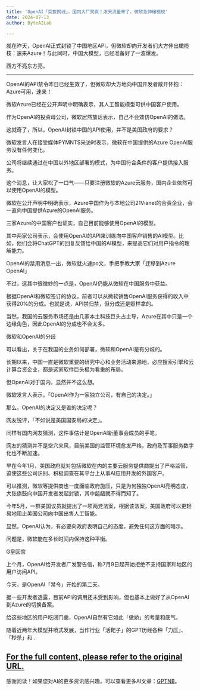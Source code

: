 ```yaml
---
title: 'OpenAI「突拔网线」，国内大厂笑疯！泼天流量来了，微软急伸橄榄枝'
date: 2024-07-13
author: ByteAILab

---
```


就在昨天，OpenAI正式封锁了中国地区API，但微软却向开发者们大方伸出橄榄枝：速来Azure！与此同时，中国大模型，已经准备好了一波爆发。

西方不亮东方亮。

---


OpenAI的API禁令昨日已经生效了，但微软却大方地向中国开发者敞开怀抱：Azure可用，速来！

微软Azure已经在公开声明中明确表示，其人工智能模型可供中国客户使用。

作为OpenAI的投资母公司，微软居然放话表示，自己不会效仿OpenAI的做法。

这就奇了，所以，OpenAI封锁中国的API使用，并不是美国政府的要求？

微软发言人在接受媒体PYMNTS采访时表示，微软在中国提供的Azure OpenAI服务没有任何变化。

公司将继续通过在中国以外地区部署的模式，为中国符合条件的客户提供接入服务。

这个消息，让大家松了一口气——只要注册微软的Azure云服务，国内企业依然可以使用OpenAI的模型。

微软在公开声明中明确表示，Azure中国作为与本地公司21Vianet的合资企业，会一直向中国提供Azure的OpenAI服务。

三家Azure的中国客户也证实，自己目前能够使用OpenAI的模型。

其中两家公司表示，会使用OpenAI的API来训练向中国客户销售的AI模型。比如，他们会将ChatGPT的回复反馈给中国的AI模型，来提高它们对用户指令的理解能力。

OpenAI的禁用消息一出，微软就火速po文，手把手教大家「迁移到Azure OpenAI」

不过，这其中很微妙的一点是，OpenAI仍能从微软在中国服务中获益。

根据OpenAI和微软签订的协议，前者可以从微软销售OpenAI服务获得的收入中获得20%的分成。也就是说，API禁归禁，但分成还是照样拿的。

当然，我国的云服务市场还是由几家本土科技巨头占主导，Azure在其中只是一个边缘角色，因此OpenAI的分成也不会太多。

微软和OpenAI的分歧

可以看出，关于在我国的业务如何部署，微软和OpenAI是有分歧的。

长期以来，中国一直是微软重要的研究中心和业务活动来源地，必应搜索引擎和云计算合资企业，都是这家软件巨头极为看重的布局。

但OpenAI对于国内，显然并不这么想。

微软发言人表示，「OpenAI作为一家独立公司，有自己的决定。」

那么，OpenAI的决定又是谁的决定呢？

网友锐评，「不如说是美国国安局的决定」。

同样有国内网友猜测，这件事估计是OpenAI新董事会成员的手笔。

网友的猜测并不是空穴来风，目前美国的监管环境愈发严格，政府及军事服务数字化也不断加速。

早在今年1月，美国政府就对包括微软在内的主要云服务提供商提出了严格监管，迫使这些公司识别、积极调查在其平台上从事AI应用开发的外国客户。

可以推测，微软等提供商也一度面临政府施压，只是为何独独OpenAI亮明态度，大张旗鼓向中国开发者发起封锁，其中龃龉就不得而知了。

今年5月，一群美国议员就提出了一项两党法案，根据该法案，美国政府可以更轻易地阻止美国公司向中国出售人工智能。

显然，OpenAI认为，有必要向政府表明自己的态度，避免任何这方面的暗示。

问题是，微软能在多长时间内保持这种平衡。

G皇回宫

上个月，OpenAI给开发者广发警告信，称7月9日起开始拒绝不支持国家和地区的用户访问API。

今天，是OpenAI「禁令」开始的第二天。

据一些开发者透露，目前API的调用还未受到影响，但也基本上做好了从OpenAI到Azure的切换备案。

给这些地区的用户吃闭门羹，OpenAI自然有它如此「傲娇」的考量和底气。

随着近两年大模型井喷式发展，当作行业「活靶子」的GPT历经各种「力压」、「秒杀」和...

[For the full content, please refer to the original URL.](https://www.aixinzhijie.com/article/6846252)
---
感谢阅读！如果您对AI的更多资讯感兴趣，可以查看更多AI文章：[GPTNB](https://gptnb.com)。